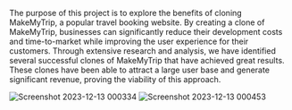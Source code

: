 The purpose of this project is to explore the benefits of cloning MakeMyTrip, a popular travel booking website. By creating a clone of MakeMyTrip, businesses can significantly reduce their development costs and time-to-market while improving the user experience for their customers.
Through extensive research and analysis, we have identified several successful clones of MakeMyTrip that have achieved great results. These clones have been able to attract a large user base and generate significant revenue, proving the viability of this approach.

![Screenshot 2023-12-13 000334](https://github.com/AryamaAgrawal/Travel-Website/assets/97736413/97fafe62-7876-48ba-bdc1-45b16760652a)
![Screenshot 2023-12-13 000453](https://github.com/AryamaAgrawal/Travel-Website/assets/97736413/c0715a09-6450-4622-a18f-07ec8c2ab576)
